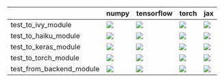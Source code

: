 |                          | numpy                                                                                                                                                                                  | tensorflow                                                                                                                                                                             | torch                                                                                                                                                                                  | jax                                                                                                                                                                                    |
|:-------------------------|:---------------------------------------------------------------------------------------------------------------------------------------------------------------------------------------|:---------------------------------------------------------------------------------------------------------------------------------------------------------------------------------------|:---------------------------------------------------------------------------------------------------------------------------------------------------------------------------------------|:---------------------------------------------------------------------------------------------------------------------------------------------------------------------------------------|
| test_to_ivy_module       | <a href="https://github.com/unifyai/ivy/actions/runs/3821490462/jobs/6500690352" rel="noopener noreferrer" target="_blank"><img src=https://img.shields.io/badge/-failure-red></a>     | <a href="https://github.com/unifyai/ivy/actions/runs/3821490462/jobs/6500690352" rel="noopener noreferrer" target="_blank"><img src=https://img.shields.io/badge/-failure-red></a>     | <a href="https://github.com/unifyai/ivy/actions/runs/3821490462/jobs/6500690352" rel="noopener noreferrer" target="_blank"><img src=https://img.shields.io/badge/-failure-red></a>     | <a href="https://github.com/unifyai/ivy/actions/runs/3821490462/jobs/6500690352" rel="noopener noreferrer" target="_blank"><img src=https://img.shields.io/badge/-failure-red></a>     |
| test_to_haiku_module     | <a href="https://github.com/unifyai/ivy/actions/runs/3907692547/jobs/6677170223" rel="noopener noreferrer" target="_blank"><img src=https://img.shields.io/badge/-success-success></a> | <a href="https://github.com/unifyai/ivy/actions/runs/3907692547/jobs/6677170223" rel="noopener noreferrer" target="_blank"><img src=https://img.shields.io/badge/-success-success></a> | <a href="https://github.com/unifyai/ivy/actions/runs/3907692547/jobs/6677170223" rel="noopener noreferrer" target="_blank"><img src=https://img.shields.io/badge/-success-success></a> | <a href="https://github.com/unifyai/ivy/actions/runs/3907692547/jobs/6677170223" rel="noopener noreferrer" target="_blank"><img src=https://img.shields.io/badge/-success-success></a> |
| test_to_keras_module     | <a href="https://github.com/unifyai/ivy/actions/runs/3907692547/jobs/6677170223" rel="noopener noreferrer" target="_blank"><img src=https://img.shields.io/badge/-success-success></a> | <a href="https://github.com/unifyai/ivy/actions/runs/3907692547/jobs/6677170223" rel="noopener noreferrer" target="_blank"><img src=https://img.shields.io/badge/-success-success></a> | <a href="https://github.com/unifyai/ivy/actions/runs/3907692547/jobs/6677170223" rel="noopener noreferrer" target="_blank"><img src=https://img.shields.io/badge/-success-success></a> | <a href="https://github.com/unifyai/ivy/actions/runs/3907692547/jobs/6677170223" rel="noopener noreferrer" target="_blank"><img src=https://img.shields.io/badge/-success-success></a> |
| test_to_torch_module     | <a href="https://github.com/unifyai/ivy/actions/runs/3907692547/jobs/6677170223" rel="noopener noreferrer" target="_blank"><img src=https://img.shields.io/badge/-success-success></a> | <a href="https://github.com/unifyai/ivy/actions/runs/3907692547/jobs/6677170223" rel="noopener noreferrer" target="_blank"><img src=https://img.shields.io/badge/-success-success></a> | <a href="https://github.com/unifyai/ivy/actions/runs/3907692547/jobs/6677170223" rel="noopener noreferrer" target="_blank"><img src=https://img.shields.io/badge/-success-success></a> | <a href="https://github.com/unifyai/ivy/actions/runs/3907692547/jobs/6677170223" rel="noopener noreferrer" target="_blank"><img src=https://img.shields.io/badge/-success-success></a> |
| test_from_backend_module | <a href="https://github.com/unifyai/ivy/actions/runs/3907692547/jobs/6677170223" rel="noopener noreferrer" target="_blank"><img src=https://img.shields.io/badge/-success-success></a> | <a href="https://github.com/unifyai/ivy/actions/runs/3907692547/jobs/6677170223" rel="noopener noreferrer" target="_blank"><img src=https://img.shields.io/badge/-success-success></a> | <a href="https://github.com/unifyai/ivy/actions/runs/3918224668/jobs/6698493153" rel="noopener noreferrer" target="_blank"><img src=https://img.shields.io/badge/-success-success></a> | <a href="https://github.com/unifyai/ivy/actions/runs/3918210078/jobs/6698474901" rel="noopener noreferrer" target="_blank"><img src=https://img.shields.io/badge/-success-success></a> |